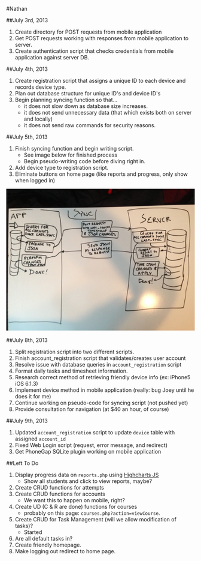 #Nathan

##July 3rd, 2013

1. Create directory for POST requests from mobile application 
2. Get POST requests working with responses from mobile application to server.
3. Create authentication script that checks credentials from mobile application against server DB.

##July 4th, 2013

1. Create registration script that assigns a unique ID to each device and records device type.
2. Plan out database structure for unique ID's and device ID's
3. Begin planning syncing function so that...
	- it does not slow down as database size increases.
	- it does not send unnecessary data (that which exists both on server and locally)
	- it does not send raw commands for security reasons.

##July 5th, 2013

1. Finish syncing function and begin writing script.
	- See image below for finished process
	- Begin pseudo-writing code before diving right in.
2. Add device type to registration script.
3. Eliminate buttons on home page (like reports and progress, only show when logged in)

![Syncing Image](syncing.JPG?raw=true)

##July 8th, 2013

1. Split registration script into two different scripts.
2. Finish account_registration script that validates/creates user account
3. Resolve issue with database queries in `account_registration` script
4. Format daily tasks and timesheet information.
5. Research correct method of retrieving friendly device info (ex: iPhone5 iOS 6.1.3)
6. Implement device method in mobile application (really: bug Joey until he does it for me)
7. Continue working on pseudo-code for syncing script (not pushed yet)
8. Provide consultation for navigation (at $40 an hour, of course)

##July 9th, 2013

1. Updated `account_registration` script to update `device` table with assigned `account_id`
2. Fixed Web Login script (request, error message, and redirect)
3. Get PhoneGap SQLite plugin working on mobile application

##Left To Do

1. Display progress data on `reports.php` using [Highcharts JS](http://highcharts.com)
	- Show all students and click to view reports, maybe?
2. Create CRUD functions for attempts
3. Create CRUD functions for accounts
	- We want this to happen on mobile, right?
4. Create UD (C & R are done) functions for courses 
	- probably on this page: `courses.php?action=viewCourse`.
5. Create CRUD for Task Management (will we allow modification of tasks)? 
	- Started
6. Are all default tasks in?
8. Create friendly homepage.
9. Make logging out redirect to home page.
 
